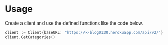 # Usage

Create a client and use the defined functions like the code below.

```go
client := Client{baseURL: "https://k-blog0130.herokuapp.com/api/v2/"}
client.GetCategories()
```
